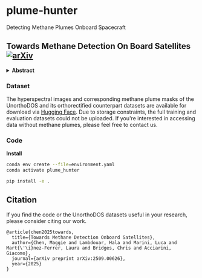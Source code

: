 # plume-hunter
Detecting Methane Plumes Onboard Spacecraft

## Towards Methane Detection On Board Satellites [![arXiv](https://img.shields.io/badge/arXiv-2301.12345-b31b1b.svg)](https://arxiv.org/pdf/2509.00626)

<details>
  <summary><b>Abstract</b></summary>
Methane is a potent greenhouse gas and a major driver of climate change, making its timely detection critical for effective mitigation. Machine learning (ML) deployed onboard satellites can enable rapid detection while reducing downlink costs, supporting faster response systems. Conventional methane detection methods often rely on image processing techniques, such as orthorectification to correct geometric distortions and matched filters to enhance plume signals. We introduce a novel approach that bypasses these preprocessing steps by using unorthorectified data (UnorthoDOS). We find that ML models trained on this dataset achieve performance comparable to those trained on orthorectified data. Moreover, we also train models on an orthorectified dataset, showing that they can outperform the matched filter baseline (mag1c). We release model checkpoints and two ML-ready datasets comprising orthorectified and unorthorectified hyperspectral images from the Earth Surface Mineral Dust Source Investigation (EMIT) sensor at https://huggingface.co/datasets/SpaceML/UnorthoDOS , along with code at https://github.com/spaceml-org/plume-hunter.
</details>

### Dataset

The hyperspectral images and corresponding methane plume masks of the UnorthoDOS and its orthorectified counterpart datasets are available for download via <a href="https://huggingface.co/datasets/SpaceML/UnorthoDOS">Hugging Face</a>. Due to storage constraints, the full training and evaluation datasets could not be uploaded. If you're interested in accessing data without methane plumes, please feel free to contact us.

### Code

**Install**

```bash
conda env create --file=environment.yaml
conda activate plume_hunter

pip install -e .
```

## Citation
If you find the code or the UnorthoDOS datasets useful in your research, please consider citing our work.

```
@article{chen2025towards,
  title={Towards Methane Detection Onboard Satellites},
  author={Chen, Maggie and Lambdouar, Hala and Marini, Luca and Mart{\'\i}nez-Ferrer, Laura and Bridges, Chris and Acciarini, Giacomo},
  journal={arXiv preprint arXiv:2509.00626},
  year={2025}
}
```
